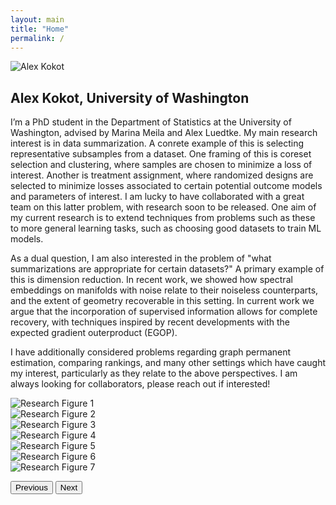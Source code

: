 ```yaml
---
layout: main
title: "Home"
permalink: /
---
```


<!-- Simple inline intro -->
<div class="intro-inline">
  <img 
    src="{{ site.baseurl }}/assets/images/alex_kokot.jpg" 
    alt="Alex Kokot" 
    class="intro-img"
  />
  <div class="intro-text">
    <h2>Alex Kokot, University of Washington</h2>
    <p>
      I’m a PhD student in the Department of Statistics at the University of Washington, advised by Marina Meila and Alex Luedtke. My main research interest is in data summarization. A conrete example of this is selecting representative subsamples from a dataset. One framing of this is coreset selection and clustering, where samples are chosen to minimize a loss of interest. Another is treatment assignment,
      where randomized designs are selected to minimize losses associated to certain potential outcome
      models and parameters of interest. I am lucky to have collaborated with a great team on this latter problem, with research soon to be released. One aim of my current research is to extend techniques from problems such as these to more general learning tasks, such as choosing good datasets to train ML models.  
    </p>
    <p>
      As a dual question, I am also interested in the problem of "what summarizations are appropriate for certain datasets?" A primary example of this is dimension reduction. In recent work, we showed how spectral embeddings on manifolds with noise relate to their noiseless counterparts, and the extent of geometry recoverable in this setting. In current work we argue that the incorporation of supervised information allows for complete recovery, with techniques inspired by recent developments with the expected gradient outerproduct (EGOP).  
    </p>
    <p>
      I have additionally considered problems regarding graph permanent estimation, comparing rankings, and many other settings which have caught my interest, particularly as they relate to the above perspectives. I am always looking for collaborators, please reach out if interested!
    </p>
  </div>
</div>

<!-- Carousel component (Bootstrap) -->
<div id="researchCarousel" class="carousel slide mb-4" data-bs-ride="carousel">
  <!-- Slides -->
  <div class="carousel-inner">
    <div class="carousel-item active" data-caption="Treemap of a Sinkhorn coreset from MNIST data https://arxiv.org/abs/2504.20194">
      <img src="{{ site.baseurl }}/assets/images/mnist_treemap.png"
           class="d-block w-100"
           alt="Research Figure 1">
    </div>
    <div class="carousel-item" data-caption="Geometric visualization of a Sinkhorn coreset from MNIST data https://arxiv.org/abs/2504.20194">
      <img src="{{ site.baseurl }}/assets/images/mnist_scatter_categorical.png"
           class="d-block w-100"
           alt="Research Figure 2">
    </div>
    <div class="carousel-item" data-caption="Sinkhorn coresets from a Gaussian mixture https://arxiv.org/abs/2504.20194">
      <img src="{{ site.baseurl }}/assets/images/gauss_grid_wide.png"
           class="d-block w-100"
           alt="Research Figure 3">
    </div>
    <div class="carousel-item" data-caption="A comparison of the induced and Sasaki metrics, to appear in ICML">
      <img src="{{ site.baseurl }}/assets/images/sasaki.png"
           class="d-block w-100"
           alt="Research Figure 4">
    </div>
    <div class="carousel-item" data-caption="A comparison of Laplacian eigenfunctions between a clean and noisy manifold, to appear in ICML">
      <img src="{{ site.baseurl }}/assets/images/clean_vs_noisy.png"
           class="d-block w-100"
           alt="Research Figure 5">
    </div>
    <div class="carousel-item" data-caption="Neighborhoods produced by AGOP Descent, coming research">
      <img src="{{ site.baseurl }}/assets/images/Mandrill_Localizations_2.png"
           class="d-block w-100"
           alt="Research Figure 6">
    </div>
    <div class="carousel-item" data-caption="AGOP Descent performed on a toy dataset, coming research">
      <img src="{{ site.baseurl }}/assets/images/AGOP_descent-1.png"
           class="d-block w-100"
           alt="Research Figure 7">
    </div>
  </div>

  <!-- Navigation controls (previous/next arrows) -->
  <button class="carousel-control-prev" type="button"
          data-bs-target="#researchCarousel" data-bs-slide="prev">
    <span class="carousel-control-prev-icon" aria-hidden="true"></span>
    <span class="visually-hidden">Previous</span>
  </button>
  <button class="carousel-control-next" type="button"
          data-bs-target="#researchCarousel" data-bs-slide="next">
    <span class="carousel-control-next-icon" aria-hidden="true"></span>
    <span class="visually-hidden">Next</span>
  </button>
</div>

<!-- Caption below the frame -->
<div id="carouselCaption" class="text-center text-dark mt-2"></div>

<!-- Caption initialization script -->
<script>
  document.addEventListener('DOMContentLoaded', function() {
    const carousel = document.getElementById('researchCarousel');
    const caption = document.getElementById('carouselCaption');

    function updateCaption() {
      const active = carousel.querySelector('.carousel-item.active');
      caption.textContent = active.getAttribute('data-caption') || '';
    }

    carousel.addEventListener('slid.bs.carousel', updateCaption);
    updateCaption();
  });
</script>
